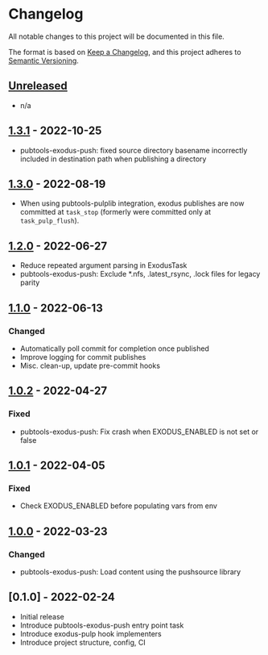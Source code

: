 # Changelog

All notable changes to this project will be documented in this file.

The format is based on [Keep a Changelog](https://keepachangelog.com/en/1.0.0/),
and this project adheres to [Semantic Versioning](https://semver.org/spec/v2.0.0.html).

## [Unreleased]

- n/a

## [1.3.1] - 2022-10-25

- pubtools-exodus-push: fixed source directory basename incorrectly included in destination
  path when publishing a directory

## [1.3.0] - 2022-08-19

- When using pubtools-pulplib integration, exodus publishes are now committed at
  `task_stop` (formerly were committed only at `task_pulp_flush`).

## [1.2.0] - 2022-06-27

- Reduce repeated argument parsing in ExodusTask
- pubtools-exodus-push: Exclude *.nfs, .latest_rsync, .lock files for legacy parity

## [1.1.0] - 2022-06-13

### Changed

- Automatically poll commit for completion once published
- Improve logging for commit publishes
- Misc. clean-up, update pre-commit hooks

## [1.0.2] - 2022-04-27

### Fixed

- pubtools-exodus-push: Fix crash when EXODUS_ENABLED is not set or false

## [1.0.1] - 2022-04-05

### Fixed

- Check EXODUS_ENABLED before populating vars from env 

## [1.0.0] - 2022-03-23

### Changed

- pubtools-exodus-push: Load content using the pushsource library

## [0.1.0] - 2022-02-24

- Initial release
- Introduce pubtools-exodus-push entry point task
- Introduce exodus-pulp hook implementers
- Introduce project structure, config, CI

[Unreleased]: https://github.com/release-enineering/pubtools-exodus/compare/v1.3.1...HEAD
[1.3.1]: https://github.com/release-engineering/pubtools-exodus/compare/v1.3.0...v1.3.1
[1.3.0]: https://github.com/release-engineering/pubtools-exodus/compare/v1.2.0...v1.3.0
[1.2.0]: https://github.com/release-engineering/pubtools-exodus/compare/v1.1.0...v1.2.0
[1.1.0]: https://github.com/release-engineering/pubtools-exodus/compare/v1.0.2...v1.1.0
[1.0.2]: https://github.com/release-engineering/pubtools-exodus/compare/v1.0.1...v1.0.2
[1.0.1]: https://github.com/release-engineering/pubtools-exodus/compare/v1.0.0...v1.0.1
[1.0.0]: https://github.com/release-engineering/pubtools-exodus/compare/v0.1.0...v1.0.0
